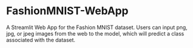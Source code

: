 # FashionMNIST-WebApp
A Streamlit Web App for the Fashion MNIST dataset. Users can input png, jpg, or jpeg images from the web to the model, which will predict a class associated with the dataset.
